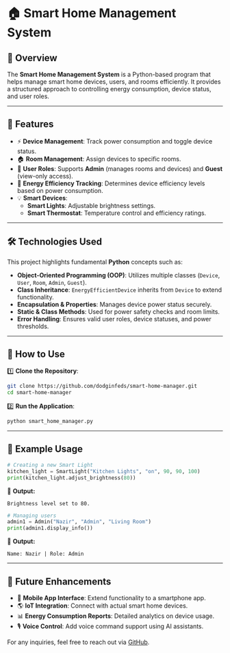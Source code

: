 # 🏠 Smart Home Management System

## 📌 Overview
The **Smart Home Management System** is a Python-based program that helps manage smart home devices, users, and rooms efficiently. It provides a structured approach to controlling energy consumption, device status, and user roles.

---

## 🚀 Features
- ⚡ **Device Management**: Track power consumption and toggle device status.
- 🏠 **Room Management**: Assign devices to specific rooms.
- 👤 **User Roles**: Supports **Admin** (manages rooms and devices) and **Guest** (view-only access).
- 🔋 **Energy Efficiency Tracking**: Determines device efficiency levels based on power consumption.
- 💡 **Smart Devices**:
  - **Smart Lights**: Adjustable brightness settings.
  - **Smart Thermostat**: Temperature control and efficiency ratings.

---

## 🛠 Technologies Used
This project highlights fundamental **Python** concepts such as:
- **Object-Oriented Programming (OOP)**: Utilizes multiple classes (`Device`, `User`, `Room`, `Admin`, `Guest`).
- **Class Inheritance**: `EnergyEfficientDevice` inherits from `Device` to extend functionality.
- **Encapsulation & Properties**: Manages device power status securely.
- **Static & Class Methods**: Used for power safety checks and room limits.
- **Error Handling**: Ensures valid user roles, device statuses, and power thresholds.

---

## 🔹 How to Use
1️⃣ **Clone the Repository**:
   ```bash
   git clone https://github.com/dodginfeds/smart-home-manager.git
   cd smart-home-manager
   ```
2️⃣ **Run the Application**:
   ```bash
   python smart_home_manager.py
   ```

---

## 📌 Example Usage
```python
# Creating a new Smart Light
kitchen_light = SmartLight("Kitchen Lights", "on", 90, 90, 100)
print(kitchen_light.adjust_brightness(80))
```
🔹 **Output:**
```
Brightness level set to 80.
```

```python
# Managing users
admin1 = Admin("Nazir", "Admin", "Living Room")
print(admin1.display_info())
```
🔹 **Output:**
```
Name: Nazir | Role: Admin
```

---

## 🔮 Future Enhancements
- 📱 **Mobile App Interface**: Extend functionality to a smartphone app.
- 🌎 **IoT Integration**: Connect with actual smart home devices.
- 📊 **Energy Consumption Reports**: Detailed analytics on device usage.
- 🎙 **Voice Control**: Add voice command support using AI assistants.



For any inquiries, feel free to reach out via [GitHub](https://github.com/dodginfeds).
